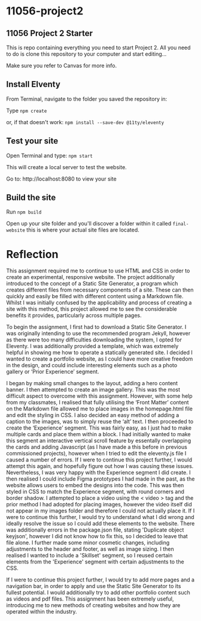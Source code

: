 # 11056-project2

## 11056 Project 2 Starter

This is repo containing everything you need to start Project 2. All you need to do is clone this repository to your computer and start editing...

Make sure you refer to Canvas for more info.

## Install Elventy
From Terminal, navigate to the folder you saved the repository in:

Type `npm create`

or, if that doesn't work: `npm install --save-dev @11ty/eleventy`

## Test your site

Open Terminal and type: `npm start`

This will create a local server to test the website.

Go to: http://localhost:8080 to view your site

## Build the site

Run `npm build`

Open up your site folder and you'll discover a folder within it called `final-website` this is where your actual site files are located. 

# Reflection
This assignment required me to continue to use HTML and CSS in order to create an experimental, responsive website. The project additionally introduced to the concept of a Static Site Generator, a program which creates different files from necessary components of a site. These can then quickly and easily be filled with different content using a Markdown file. Whilst I was initially confused by the applicability and process of creating a site with this method, this project allowed me to see the considerable benefits it provides, particularly across multiple pages. 

To begin the assignment, I first had to download a Static Site Generator. I was originally intending to use the recommended program Jekyll, however as there were too many difficulties downloading the system, I opted for Eleventy. I was additionally provided a template, which was extremely helpful in showing me how to operate a statically generated site. I decided I wanted to create a portfolio website, as I could have more creative freedom in the design, and could include interesting elements such as a photo gallery or ‘Prior Experience’ segment. 

I began by making small changes to the layout, adding a hero content banner. I then attempted to create an image gallery. This was the most difficult aspect to overcome with this assignment. However, with some help from my classmates, I realised that fully utilising the ‘Front Matter’ content on the Markdown file allowed me to place images in the homepage.html file and edit the styling in CSS. I also decided an easy method of adding a caption to the images, was to simply reuse the ‘alt’ text. I then proceeded to create the ‘Experience’ segment. This was fairly easy, as I just had to make multiple cards and place them within a block. I had initially wanted to make this segment an interactive vertical scroll feature by essentally overlapping the cards and adding Javascript (as I have made a this before in previous commissioned projects), however when I tried to edit the eleventy.js file I caused a number of errors. If I were to continue this project further, I would attempt this again, and hopefully figure out how I was causing these issues. Nevertheless, I was very happy with the Experience segment I did create. I then realised I could include Figma prototypes I had made in the past, as the website allows users to embed the designs into the code. This was then styled in CSS to match the Experience segment, with round corners and border shadow. I attempted to place a video using the < video > tag and the prior method I had adopted for placing images, however the video itself did not appear in my images folder and therefore I could not actually place it. If I were to continue this further, I would try to understand what I did wrong and ideally resolve the issue so I could add these elements to the website. There was additionally errors in the package.json file, stating 'Duplicate object keyjson', however I did not know how to fix this, so I decided to leave that file alone. I further made some minor cosmetic changes, including adjustments to the header and footer, as well as image sizing. I then realised I wanted to include a 'Skillset' segment, so I reused certain elements from the 'Experience' segment with certain adjustments to the CSS. 

If I were to continue this project further, I would try to add more pages and a navigation bar, in order to apply and use the Static Site Generator to its fullest potential. I would additionally try to add other portfolio content such as videos and pdf files. This assignment has been extremely useful, introducing me to new methods of creating websites and how they are operated within the industry. 

